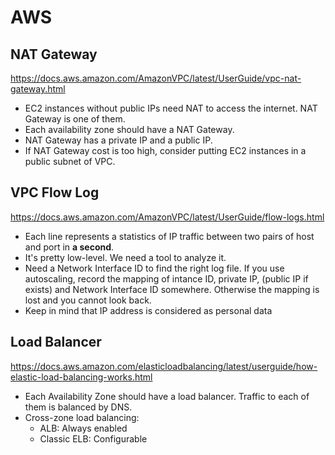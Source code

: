 # AWS

## NAT Gateway

https://docs.aws.amazon.com/AmazonVPC/latest/UserGuide/vpc-nat-gateway.html

- EC2 instances without public IPs need NAT to access the internet. NAT Gateway is one of them.
- Each availability zone should have a NAT Gateway.
- NAT Gateway has a private IP and a public IP.
- If NAT Gateway cost is too high, consider putting EC2 instances in a public subnet of VPC.

## VPC Flow Log

https://docs.aws.amazon.com/AmazonVPC/latest/UserGuide/flow-logs.html

- Each line represents a statistics of IP traffic between two pairs of host and port in **a second**.
- It's pretty low-level. We need a tool to analyze it.
- Need a Network Interface ID to find the right log file. If you use autoscaling, record the mapping of intance ID, private IP, (public IP if exists) and Network Interface ID somewhere. Otherwise the mapping is lost and you cannot look back.
- Keep in mind that IP address is considered as personal data

## Load Balancer

https://docs.aws.amazon.com/elasticloadbalancing/latest/userguide/how-elastic-load-balancing-works.html

- Each Availability Zone should have a load balancer. Traffic to each of them is balanced by DNS.
- Cross-zone load balancing:
  - ALB: Always enabled
  - Classic ELB: Configurable
